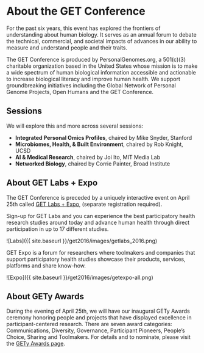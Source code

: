 # About the GET Conference

For the past six years, this event has explored the frontiers of understanding about human biology. It serves as an annual forum to debate the technical, commercial, and societal impacts of advances in our ability to measure and understand people and their traits.

The GET Conference is produced by PersonalGenomes.org, a 501(c)(3) charitable organization based in the United States whose mission is to make a wide spectrum of human biological information accessible and actionable to increase biological literacy and improve human health. We support groundbreaking initiatives including the Global Network of Personal Genome Projects, Open Humans and the GET Conference.

## Sessions

We will explore this and more across several sessions:

*   **Integrated Personal Omics Profiles**, chaired by Mike Snyder, Stanford
*   **Microbiomes, Health, & Built Environment**, chaired by Rob Knight, UCSD
*   **AI & Medical Research**, chaired by Joi Ito, MIT Media Lab
*   **Networked Biology**, chaired by Corrie Painter, Broad Institute

## About GET Labs + Expo

The GET Conference is preceded by a uniquely interactive event on April 25th called [GET Labs + Expo](http://www.getconference.org/GET2016/labs.html), (separate registration required).

Sign-up for GET Labs and you can experience the best participatory health research studies around today and advance human health through direct participation in up to 17 different studies.

![Labs]({{ site.baseurl }}/get2016/images/getlabs_2016.png)

GET Expo is a forum for researchers where toolmakers and companies that support participatory health studies showcase their products, services, platforms and share know-how.

![Expo]({{ site.baseurl }}/get2016/images/getexpo-all.png)

## About GETy Awards

During the evening of April 25th, we will have our inaugural GETy Awards ceremony honoring people and projects that have displayed excellence in participant-centered research. There are seven award categories: Communications, Diversity, Governance, Participant Pioneers, People’s Choice, Sharing and Toolmakers. For details and to nominate, please visit the [GETy Awards page](http://www.getconference.org/get2016/awards.html).
